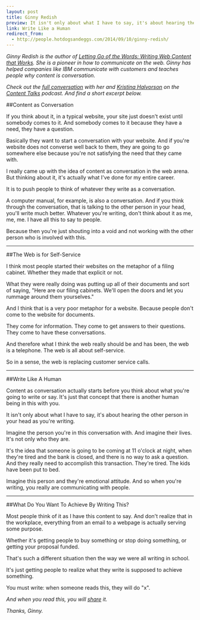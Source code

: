 ```yaml
---
layout: post
title: Ginny Redish 
preview: It isn't only about what I have to say, it's about hearing the other person in your head as you're writing.
link: Write Like a Human  
redirect_from:
  - http://people.hotdogsandeggs.com/2014/09/10/ginny-redish/
---
```


*Ginny Redish is the author of [Letting Go of the Words: Writing Web Content that Works](http://www.amazon.com/Letting-Words-Second-Edition-Technologies/dp/0123859301/ref=dp_ob_title_bk). She is a pioneer in how to communicate on the web. Ginny has helped companies like IBM communicate with customers and teaches people why content is conversation.*

*Check out the [full conversation](http://5by5.tv/contenttalks/12) with her and [Kristina Halvorson](https://twitter.com/halvorson) on the [Content Talks](http://5by5.tv/contenttalks) podcast. And find a short excerpt below.* 

##Content as Conversation 

If you think about it, in a typical website, your site just doesn't exist until somebody comes to it. And somebody comes to it because they have a need, they have a question. 

Basically they want to start a conversation with your website. And if you're website does not converse well back to them, they are going to go somewhere else because you're not satisfying the need that they came with. 

I really came up with the idea of content as conversation in the web arena. But thinking about it, it's actually what I've done for my entire career. 

It is to push people to think of whatever they write as a conversation. 

A computer manual, for example, is also a conversation. And if you think through the conversation, that is talking to the other person in your head, you'll write much better. Whatever you're writing, don't think about it as me, me, me. I have all this to say to people. 

Because then you're just shouting into a void and not working with the other person who is involved with this. 

* * * 

##The Web is for Self-Service

I think most people started their websites on the metaphor of a filing cabinet. Whether they made that explicit or not. 

What they were really doing was putting up all of their documents and sort of saying, "Here are our filing cabinets. We'll open the doors and let you rummage around them yourselves." 

And I think that is a very poor metaphor for a website. Because people don't come to the website for documents. 

They come for information. They come to get answers to their questions. They come to have these conversations. 

And therefore what I think the web really should be and has been, the web is a telephone. The web is all about self-service. 

So in a sense, the web is replacing customer service calls. 

* * * 

##Write Like A Human 

Content as conversation actually starts before you think about what you're going to write or say. It's just that concept that there is another human being in this with you. 

It isn't only about what I have to say, it's about hearing the other person in your head as you're writing. 

Imagine the person you're in this conversation with. And imagine their lives. It's not only who they are. 

It's the idea that someone is going to be coming at 11 o'clock at night, when they're tired and the bank is closed, and there is no way to ask a question. And they really need to accomplish this transaction. They're tired. The kids have been put to bed. 

Imagine this person and they're emotional attitude. And so when you're writing, you really are communicating with people. 

* * * 

##What Do You Want To Achieve By Writing This? 

Most people think of it as I have this content to say. And don't realize that in the workplace, everything from an email to a webpage is actually serving some purpose. 

Whether it's getting people to buy something or stop doing something, or getting your proposal funded. 

That's such a different situation then the way we were all writing in school. 

It's just getting people to realize what they write is supposed to achieve something. 

You must write: when someone reads this, they will do "x". 

*And when you read this, you will [share](https://twitter.com) it.*

*Thanks, Ginny.* 
